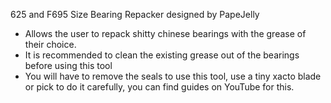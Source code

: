 625 and F695 Size Bearing Repacker designed by PapeJelly

*  Allows the user to repack shitty chinese bearings with the grease of their choice.
*  It is recommended to clean the existing grease out of the bearings before using this tool
*  You will have to remove the seals to use this tool, use a tiny xacto blade or pick to do it carefully, you can find guides on YouTube for this.